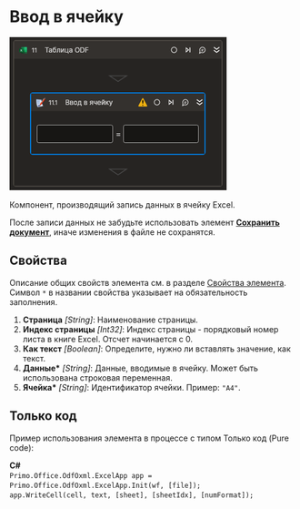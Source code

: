 # Ввод в ячейку

![](<../../../../.gitbook/assets1/Cropped-InputCell.png>)

Компонент, производящий запись данных в ячейку Excel. 

После записи данных не забудьте использовать элемент [**Сохранить документ**](https://docs.primo-rpa.ru/primo-rpa/g_elements/el-extra/els-table/el-odftable-save), иначе изменения в файле не сохранятся.

## Свойства

Описание общих свойств элемента см. в разделе [Свойства элемента](https://docs.primo-rpa.ru/primo-rpa/primo-studio/process/elements#svoistva-elementa).
Символ `*` в названии свойства указывает на обязательность заполнения.

1. **Страница** *[String]*: Наименование страницы.
2. **Индекс страницы** *[Int32]*: Индекс страницы - порядковый номер листа в книге Excel. Отсчет начинается с 0.
3. **Как текст** *[Boolean]*: Определите, нужно ли вставлять значение, как текст.
4. **Данные\*** *[String]*: Данные, вводимые в ячейку. Может быть использована строковая переменная.
5. **Ячейка\*** *[String]*: Идентификатор ячейки. Пример: `"A4"`. 

## Только код
Пример использования элемента в процессе с типом Только код (Pure code):  

**C#**  
`Primo.Office.OdfOxml.ExcelApp app = Primo.Office.OdfOxml.ExcelApp.Init(wf, [file]);`  
`app.WriteCell(cell, text, [sheet], [sheetIdx], [numFormat]);`
